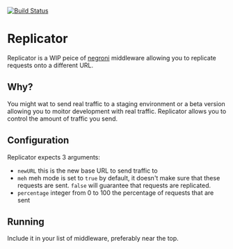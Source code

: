 [![Build Status](https://travis-ci.org/johnnye/replicator.svg?branch=master)](https://travis-ci.org/johnnye/replicator)

Replicator
=========

Replicator is a WIP peice of [negroni](https://github.com/codegangsta/negroni) middleware allowing you to replicate requests onto a different URL. 

Why?
-------
You might wat to send real traffic to a staging environment or a beta version allowing you to moitor development with real traffic. Replicator allows you to control the amount of traffic you send. 

## Configuration 
Replicator expects 3 arguments: 

* `newURL` this is the new base URL to send traffic to 
* `meh` meh mode is set to `true` by default, it doesn't make sure that these requests are sent. `false` will guarantee that requests are replicated.
* `percentage` integer from 0 to 100 the percentage of requests that are sent

## Running
Include it in your list of middleware, preferably near the top.